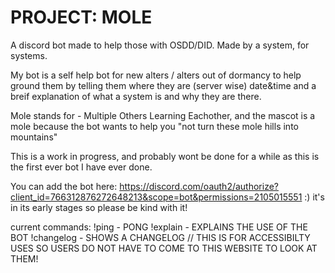 # PROJECT: MOLE
A discord bot made to help those with OSDD/DID. Made by a system, for systems.

My bot is a self help bot for new alters / alters out of dormancy to help ground them by telling them where they are (server wise) date&time and a breif explanation of what a system is and why they are there. 

Mole stands for - Multiple Others Learning Eachother, and the mascot is a mole because the bot wants to help you "not turn these mole hills into mountains" 

This is a work in progress, and probably wont be done for a while as this is the first ever bot I have ever done. 

You can add the bot here: https://discord.com/oauth2/authorize?client_id=766312876272648213&scope=bot&permissions=2105015551 :) it's in its early stages so please be kind with it! 

current commands:
!ping - PONG
!explain - EXPLAINS THE USE OF THE BOT
!changelog - SHOWS A CHANGELOG // THIS IS FOR ACCESSIBILTY USES SO USERS DO NOT HAVE TO COME TO THIS WEBSITE TO LOOK AT THEM! 

